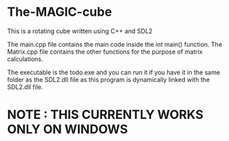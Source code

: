 # The-MAGIC-cube
This is a rotating cube written using C++ and SDL2

The main.cpp file contains the main code inside the int main() function.
The Matrix.cpp file contains the other functions for the purpose of matrix calculations.

The executable is the todo.exe and you can run it if you have it in the same folder as the SDL2.dll file
as this program is dynamically linked with the SDL2.dll file.

# NOTE : THIS CURRENTLY WORKS ONLY ON WINDOWS

